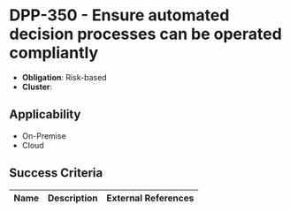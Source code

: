 # DPP-350 - Ensure automated decision processes can be operated compliantly

- **Obligation**: Risk-based
- **Cluster**: 






## Applicability

- On-Premise
- Cloud



## Success Criteria

| Name | Description | External References |
| ----- | ---------- | ------------------- |


